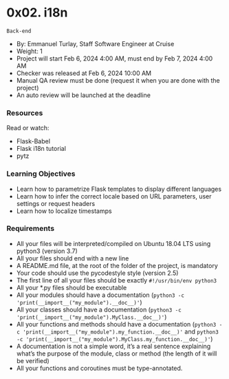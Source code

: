 # 0x02. i18n
`Back-end`
 * By: Emmanuel Turlay, Staff Software Engineer at Cruise
 * Weight: 1
 * Project will start Feb 6, 2024 4:00 AM, must end by Feb 7, 2024 4:00 AM
 * Checker was released at Feb 6, 2024 10:00 AM
 * Manual QA review must be done (request it when you are done with the project)
 * An auto review will be launched at the deadline

### Resources
Read or watch:

* Flask-Babel
* Flask i18n tutorial
* pytz

### Learning Objectives

* Learn how to parametrize Flask templates to display different languages
* Learn how to infer the correct locale based on URL parameters, user settings or request headers
* Learn how to localize timestamps

### Requirements

* All your files will be interpreted/compiled on Ubuntu 18.04 LTS using python3 (version 3.7)
* All your files should end with a new line
* A README.md file, at the root of the folder of the project, is mandatory
* Your code should use the pycodestyle style (version 2.5)
* The first line of all your files should be exactly `#!/usr/bin/env python3`
* All your *.py files should be executable
* All your modules should have a documentation (`python3 -c 'print(__import__("my_module").__doc__)'`)
* All your classes should have a documentation (`python3 -c 'print(__import__("my_module").MyClass.__doc__)'`)
* All your functions and methods should have a documentation (`python3 -c 'print(__import__("my_module").my_function.__doc__)'` and `python3 -c 'print(__import__("my_module").MyClass.my_function.__doc__)'`)
* A documentation is not a simple word, it’s a real sentence explaining what’s the purpose of the module, class or method (the length of it will be verified)
* All your functions and coroutines must be type-annotated.

